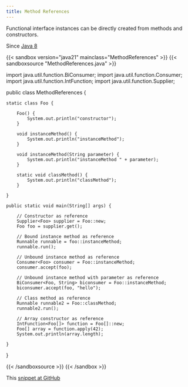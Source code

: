 ```yaml
---
title: Method References
---
```


Functional interface instances can be directly created from methods and
 constructors.

Since [Java 8](/jdk/8/)

{{< sandbox version="java21" mainclass="MethodReferences" >}}
{{< sandboxsource "MethodReferences.java" >}}

import java.util.function.BiConsumer;
import java.util.function.Consumer;
import java.util.function.IntFunction;
import java.util.function.Supplier;

public class MethodReferences {

	static class Foo {

		Foo() {
			System.out.println("constructor");
		}

		void instanceMethod() {
			System.out.println("instanceMethod");
		}

		void instanceMethod(String parameter) {
			System.out.println("instanceMethod " + parameter);
		}

		static void classMethod() {
			System.out.println("classMethod");
		}

	}

	public static void main(String[] args) {

		// Constructor as reference
		Supplier<Foo> supplier = Foo::new;
		Foo foo = supplier.get();

		// Bound instance method as reference
		Runnable runnable = foo::instanceMethod;
		runnable.run();

		// Unbound instance method as reference
		Consumer<Foo> consumer = Foo::instanceMethod;
		consumer.accept(foo);

		// Unbound instance method with parameter as reference
		BiConsumer<Foo, String> biconsumer = Foo::instanceMethod;
		biconsumer.accept(foo, "hello");

		// Class method as reference
		Runnable runnable2 = Foo::classMethod;
		runnable2.run();

		// Array constructor as reference
		IntFunction<Foo[]> function = Foo[]::new;
		Foo[] array = function.apply(42);
		System.out.println(array.length);

	}

}

{{< /sandboxsource >}}
{{< /sandbox >}}

This [snippet at GitHub](https://github.com/marchof/io.javaalmanac.snippets/tree/master/src/main/java/io/javaalmanac/snippets/language/MethodReferences.java)

